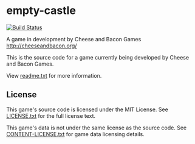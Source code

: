 # empty-castle
[![Build Status](http://wells-family.xyz:8080/jenkins/buildStatus/icon?job=empty-castle)](https://wells-family.xyz/jenkins/job/empty-castle/)

A game in development by Cheese and Bacon Games
http://cheeseandbacon.org/

This is the source code for a game currently being developed by Cheese and Bacon Games.

View [readme.txt](docs/readme.txt) for more information.

## License
This game's source code is licensed under the MIT License. See [LICENSE.txt](docs/LICENSE.txt) for the full license text.

This game's data is not under the same license as the source code. See [CONTENT-LICENSE.txt](docs/CONTENT-LICENSE.txt) for game data licensing details.
